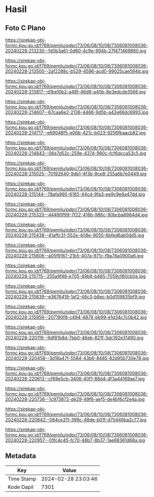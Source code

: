 # Hasil

## Foto C Plano

https://sirekap-obj-formc.kpu.go.id/f769/pemilu/pdpr/73/06/08/10/08/7306081008036-20240228-213230--fd0b3a61-0d60-4c9e-994b-27f471469880.jpg

https://sirekap-obj-formc.kpu.go.id/f769/pemilu/pdpr/73/06/08/10/08/7306081008036-20240228-213500--2af2288c-b529-4596-acd0-99025cae594d.jpg

https://sirekap-obj-formc.kpu.go.id/f769/pemilu/pdpr/73/06/08/10/08/7306081008036-20240228-213817--d1be10b2-a48f-46d9-a40b-8e3edcde3566.jpg

https://sirekap-obj-formc.kpu.go.id/f769/pemilu/pdpr/73/06/08/10/08/7306081008036-20240228-214607--67caa6e2-2136-4466-9d5b-a42e66dc6993.jpg

https://sirekap-obj-formc.kpu.go.id/f769/pemilu/pdpr/73/06/08/10/08/7306081008036-20240228-214717--e69048f5-e06b-421c-b023-9256fbaacb82.jpg

https://sirekap-obj-formc.kpu.go.id/f769/pemilu/pdpr/73/06/08/10/08/7306081008036-20240228-214843--06e7d52c-259e-4374-960c-fcf6dcca53c5.jpg

https://sirekap-obj-formc.kpu.go.id/f769/pemilu/pdpr/73/06/08/10/08/7306081008036-20240228-215025--70192640-9db1-4f3b-9ce8-255a6b7e0449.jpg

https://sirekap-obj-formc.kpu.go.id/f769/pemilu/pdpr/73/06/08/10/08/7306081008036-20240228-215144--78afa960-6165-44cd-9fa3-ee9c9e6a47dd.jpg

https://sirekap-obj-formc.kpu.go.id/f769/pemilu/pdpr/73/06/08/10/08/7306081008036-20240228-215320--44490f99-7f22-418b-986c-90bcba6984d4.jpg

https://sirekap-obj-formc.kpu.go.id/f769/pemilu/pdpr/73/06/08/10/08/7306081008036-20240228-215438--41affc31-552e-408e-9055-6bfed6ab0dd5.jpg

https://sirekap-obj-formc.kpu.go.id/f769/pemilu/pdpr/73/06/08/10/08/7306081008036-20240228-215606--a05f9167-21b5-407a-971c-f9a78a0900a6.jpg

https://sirekap-obj-formc.kpu.go.id/f769/pemilu/pdpr/73/06/08/10/08/7306081008036-20240228-215715--255a9f48-e705-49b9-b485-7059cf80cb0e.jpg

https://sirekap-obj-formc.kpu.go.id/f769/pemilu/pdpr/73/06/08/10/08/7306081008036-20240228-215839--e3676419-1af2-46c3-b8ec-b0d109835bf9.jpg

https://sirekap-obj-formc.kpu.go.id/f769/pemilu/pdpr/73/06/08/10/08/7306081008036-20240228-215959--207190f8-c494-4878-bb99-e1d34c7c0b42.jpg

https://sirekap-obj-formc.kpu.go.id/f769/pemilu/pdpr/73/06/08/10/08/7306081008036-20240228-220119--9df81b8d-7bb0-46eb-821f-3dc192e31490.jpg

https://sirekap-obj-formc.kpu.go.id/f769/pemilu/pdpr/73/06/08/10/08/7306081008036-20240228-220458--3d18a47f-5584-43b6-8485-82d95b730e78.jpg

https://sirekap-obj-formc.kpu.go.id/f769/pemilu/pdpr/73/06/08/10/08/7306081008036-20240228-220613--cf69e5cb-3406-40f1-88d4-df3a44169ae7.jpg

https://sirekap-obj-formc.kpu.go.id/f769/pemilu/pdpr/73/06/08/10/08/7306081008036-20240228-220736--1c973872-de29-49f6-aef5-de4b16cf2e4a.jpg

https://sirekap-obj-formc.kpu.go.id/f769/pemilu/pdpr/73/06/08/10/08/7306081008036-20240228-220842--064ce311-399c-48de-b01f-d75446ba2c77.jpg

https://sirekap-obj-formc.kpu.go.id/f769/pemilu/pdpr/73/06/08/10/08/7306081008036-20240228-220957--01fc4c45-fc70-48b7-8b37-1ae68361d68a.jpg


## Metadata

| Key        | Value               |
| ---------- | ------------------- |
| Time Stamp | 2024-02-28 23:03:46 |
| Kode Dapil | 7301                |



